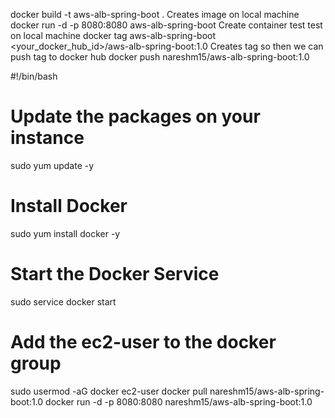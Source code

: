 docker build -t aws-alb-spring-boot .   Creates image on local machine 
docker run -d -p 8080:8080 aws-alb-spring-boot  Create container test test on local machine
docker tag aws-alb-spring-boot <your_docker_hub_id>/aws-alb-spring-boot:1.0  Creates tag so then we can push tag to docker hub
docker push nareshm15/aws-alb-spring-boot:1.0 

#!/bin/bash

# Update the packages on your instance
sudo yum update -y

# Install Docker
sudo yum install docker -y

# Start the Docker Service
sudo service docker start

# Add the ec2-user to the docker group
sudo usermod -aG docker ec2-user 
docker pull nareshm15/aws-alb-spring-boot:1.0
docker run -d -p 8080:8080 nareshm15/aws-alb-spring-boot:1.0
